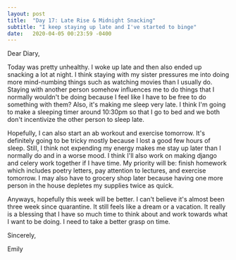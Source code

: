 ```yaml
---
layout: post
title:  "Day 17: Late Rise & Midnight Snacking"
subtitle: "I keep staying up late and I've started to binge"
date:   2020-04-05 00:23:59 -0400
---
```


Dear Diary,

Today was pretty unhealthy. I woke up late and then also ended up snacking a lot at night. I think staying with my sister pressures me into doing more mind-numbing things such as watching movies than I usually do. Staying with another person somehow influences me to do things that I normally wouldn't be doing because I feel like I have to be free to do something with them? Also, it's making me sleep very late. I think I'm going to make a sleeping timer around 10:30pm so that I go to bed and we both don't incentivize the other person to sleep late.

Hopefully, I can also start an ab workout and exercise tomorrow. It's definitely going to be tricky mostly because I lost a good few hours of sleep. Still, I think not expending my energy makes me stay up later than I normally do and in a worse mood. I think I'll also work on making django and celery work together if I have time. My priority will be: finish homework which includes poetry letters, pay attention to lectures, and exercise tomorrow. I may also have to grocery shop later because having one more person in the house depletes my supplies twice as quick. 

Anyways, hopefully this week will be better. I can't believe it's almost been three week since quarantine. It still feels like a dream or a vacation. It really is a blessing that I have so much time to think about and work towards what I want to be doing. I need to take a better grasp on time.


Sincerely,

Emily